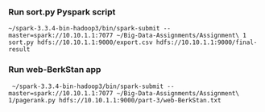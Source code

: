 ### Run sort.py Pyspark script
```
~/spark-3.3.4-bin-hadoop3/bin/spark-submit --master=spark://10.10.1.1:7077 ~/Big-Data-Assignments/Assignment\ 1 sort.py hdfs://10.10.1.1:9000/export.csv hdfs://10.10.1.1:9000/final-result
```

### Run web-BerkStan app
```
 ~/spark-3.3.4-bin-hadoop3/bin/spark-submit --master=spark://10.10.1.1:7077 ~/Big-Data-Assignments/Assignment\ 1/pagerank.py hdfs://10.10.1.1:9000/part-3/web-BerkStan.txt
```